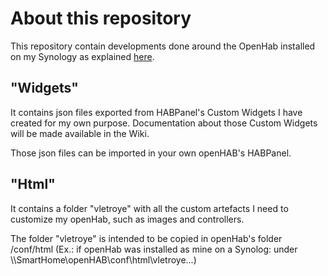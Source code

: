# About this repository
This repository contain developments done around the OpenHab installed on my Synology as explained [here](https://www.beatificabytes.be/install-openhab-2-on-synology/).

## "Widgets"
It contains json files exported from HABPanel's Custom Widgets I have created for my own purpose.
Documentation about those Custom Widgets will be made available in the Wiki.

Those json files can be imported in your own openHAB's HABPanel.

## "Html"
It contains a folder "vletroye" with all the custom artefacts I need to customize my openHab, such as images and controllers.

The folder "vletroye" is intended to be copied in openHab's folder /conf/html (Ex.: if openHab was installed as mine on a Synolog: under \\<YourNas>\\SmartHome\openHAB\conf\html\vletroye\...)
